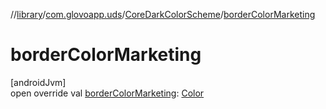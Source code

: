 //[library](../../../index.md)/[com.glovoapp.uds](../index.md)/[CoreDarkColorScheme](index.md)/[borderColorMarketing](border-color-marketing.md)

# borderColorMarketing

[androidJvm]\
open override val [borderColorMarketing](border-color-marketing.md): [Color](https://developer.android.com/reference/kotlin/androidx/compose/ui/graphics/Color.html)
